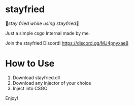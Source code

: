 # stayfried
🍃𝘴𝘵𝘢𝘺 𝘧𝘳𝘪𝘦𝘥 𝘸𝘩𝘪𝘭𝘦 𝘶𝘴𝘪𝘯𝘨 𝘴𝘵𝘢𝘺𝘧𝘳𝘪𝘦𝘥🍃


Just a simple csgo Internal made by me.

Join the stayfried Discord!
https://discord.gg/MJ4pnyxae8

# How to Use
1. Download stayfried.dll
2. Download any injector of your choice
3. Inject into CSGO

Enjoy!
